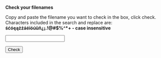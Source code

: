 
<!DOCTYPE html>
<html>
<body>

<p><strong>Check your filenames</strong></p>

<p>Copy and paste the filename you want to check in the box, click check.<br/>
Characters included in the search and replace are:<br/>
<strong>śćóęążźáéíóúüñ¿¡.!@#$%^*+  - case insensitive</strong>

</p>

<input id="userInput">


<button onclick="displayResults()">Check</button>

<p id="result"></p>
</br>
<p id="description"></p>
<p id="finalresult"></p>

<script>

function replaceAll(str, find, replace) {
  	return str.replace(new RegExp(find, 'g'), replace);
}

function convertToCorrectString(correctArray) {
	//* THIS IS UGLY BUT FUNCTIONING CODE
	var stringWithComas = correctArray.toString();
    var stringWithSpecialChars = replaceAll(stringWithComas, "," , "");
    var stringAlmostReady = replaceAll(stringWithSpecialChars, (/[¿¡.!@#$%^&*+"]+/i) , "");
    var stringReady = replaceAll(stringAlmostReady, " " , "_");
    
    return stringReady;
}

function searchForMatch (){
	var userInputArray = convertToString();
    var wrongArray = ["ś","ć","ó","ę","ą","ż","ź","á","é","í","ó","ú","ü","ñ"];
    var correctArray = ["s","c","o","e","a","z","z","a","e","i","o","u","u","n"];
    
    for (var i = 0; i < userInputArray.length; i++) {
        for (var j = 0; j < wrongArray.length; j++) {  	
        	if (userInputArray[i] == wrongArray[j]) {
                userInputArray[i] = correctArray[j];
            }
        	};
    }
    var finalString = convertToCorrectString(userInputArray);
    return finalString;
    }
    
    
function convertToString () {
	var input = document.getElementById("userInput").value; 
    var str = input.toLowerCase();
    var userInputArray = [];
    
     for (var i = 0; i < str.length; i++){
    	var character = str.charAt(i);
        userInputArray.push(character);
    	};
    
    return userInputArray;
	}


function checkIfContains (str) {
	var foundedWrongChars = [];
    for (var i = 0; i < str.length; i++){
    	var n = str.charAt(i);
        var m = n.search(/[śćóęążźáéíóúüñ¿¡.!@#$%^&*+ "]+/i);
        if (m > -1){
        foundedWrongChars.push(n);
        }
    	};
	return foundedWrongChars;

}

function displayResults() {
    var str = document.getElementById("userInput").value; 
    var communicate;
    var foundedWrongChars = checkIfContains(str);
    var description = "The corrected version of your filename to copy:"
    
    if (foundedWrongChars.length){
    	communicate = "The following special characters were found: " + foundedWrongChars;
        var finalResult = searchForMatch();
    	document.getElementById("finalresult").innerHTML = finalResult;
        document.getElementById("description").innerHTML = description;
    	}
        else{
        communicate = "Go ahead the filename is safe :)";
        };
        
    document.getElementById("result").innerHTML = communicate;
    
}


</script>

</body>
</html>
